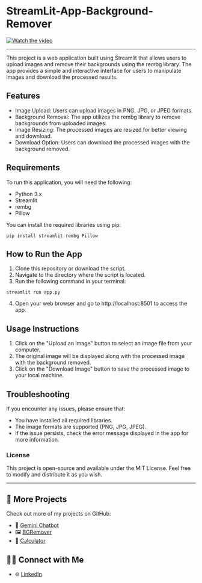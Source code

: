 # StreamLit-App-Background-Remover

[![Watch the video](https://github.com/mj-awad17/StreamLit-App-Background-Remover/assets/77524488/3d296849-de31-41c3-a558-e2182ac0af0e)](https://github.com/mj-awad17/StreamLit-App-Background-Remover/assets/77524488/3d296849-de31-41c3-a558-e2182ac0af0e)

---
This project is a web application built using Streamlit that allows users to upload images and remove their backgrounds using the rembg library. The app provides a simple and interactive interface for users to manipulate images and download the processed results.

## Features
- Image Upload: Users can upload images in PNG, JPG, or JPEG formats.
- Background Removal: The app utilizes the rembg library to remove backgrounds from uploaded images.
- Image Resizing: The processed images are resized for better viewing and download.
- Download Option: Users can download the processed images with the background removed.

## Requirements
To run this application, you will need the following:

- Python 3.x
- Streamlit
- rembg
- Pillow

You can install the required libraries using pip:

```
pip install streamlit rembg Pillow
```
## How to Run the App
1. Clone this repository or download the script.
2. Navigate to the directory where the script is located.
3. Run the following command in your terminal:

```
streamlit run app.py
```
4. Open your web browser and go to http://localhost:8501 to access the app.

## Usage Instructions
1. Click on the "Upload an image" button to select an image file from your computer.
2. The original image will be displayed along with the processed image with the background removed.
3. Click on the "Download Image" button to save the processed image to your local machine.

## Troubleshooting
If you encounter any issues, please ensure that:

- You have installed all required libraries.
- The image formats are supported (PNG, JPG, JPEG).
- If the issue persists, check the error message displayed in the app for more information.

### License

This project is open-source and available under the MIT License. Feel free to modify and distribute it as you wish.

---

## 🔗 More Projects

Check out more of my projects on GitHub:

- 🤖 [Gemini Chatbot](https://github.com/mj-awad17/Mini-Projects/tree/main/Gemini-chatbot)
- 🖼️ [BGRemover](https://github.com/mj-awad17/Mini-Projects/tree/main/Remove-background)
- 🧮 [Calculator](https://github.com/mj-awad17/Mini-Projects/tree/main/Calculator)

## 👨‍💼 Connect with Me
- 🌐 [LinkedIn](https://www.linkedin.com/in/muhammad-jawad-86507b201/)
